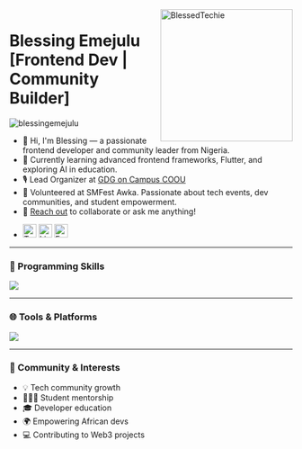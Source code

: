  <img src="https://github.com/user-attachments/assets/68ae8165-26e9-49b6-a843-e401ac7ec63e" alt="BlessedTechie" align="right" width="235">

# Blessing Emejulu [Frontend Dev | Community Builder]

<p align="left"> <img src="https://komarev.com/ghpvc/?username=blessingemejulu&label=Profile%20views&color=0e75b6&style=flat" alt="blessingemejulu" /> </p>

<ul>
  <li>👋 Hi, I'm Blessing — a passionate frontend developer and community leader from Nigeria.</li>
  <li>🌱 Currently learning advanced frontend frameworks, Flutter, and exploring AI in education.</li>
  <li>🎙️ Lead Organizer at <a href="https://gdg.community.dev/gdg-on-campus-chukwuemeka-odumegwu-ojukwu-university-anambra-nigeria/">GDG on Campus COOU</a> </li>
  <li>📢 Volunteered at SMFest Awka. Passionate about tech events, dev communities, and student empowerment.</li>
  <li>📩 <a href="mailto:blessingnneamaka57@gmail.com">Reach out</a> to collaborate or ask me anything!</li>
  <li>
    <p>
      <a href="https://x.com/blessedtechie"><img src="https://cdn1.iconfinder.com/data/icons/social-media-rounded-corners/512/Rounded_Twitter5_svg-512.png" width="24px" alt="Twitter"></a>
      <a href="https://www.linkedin.com/in/blessing-emejulu-63850a248/"><img src="https://cdn2.iconfinder.com/data/icons/social-media-applications/64/social_media_applications_14-linkedin-64.png" width="24px" alt="Linkedin"></a>
      <a href="https://web.facebook.com/blessing.emejulu.33/"><img src="https://cdn2.iconfinder.com/data/icons/social-media-applications/64/social_media_applications_1-facebook-64.png" width="24px" alt="Facebook"></a>
    </p>
  </li>
  
</ul>

---

### 🧠 Programming Skills
<a href="https://skillicons.dev"><img src="https://skillicons.dev/icons?i=html,css,js,ts,react,flutter,firebase,tailwind" /></a>

---

### 🌐 Tools & Platforms
<a href="https://skillicons.dev"><img src="https://skillicons.dev/icons?i=vscode,figma,git,github,notion,netlify,vercel" /></a>

---

### 👥 Community & Interests
- 💡 Tech community growth
- 🧑🏽‍🏫 Student mentorship
- 🎓 Developer education
- 🌍 Empowering African devs
- 💻 Contributing to Web3 projects
